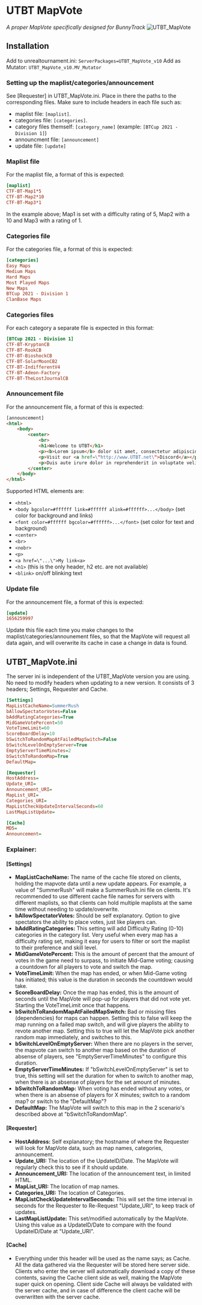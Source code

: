 # UTBT MapVote
*A proper MapVote specifically designed for BunnyTrack*
![UTBT_MapVote](https://cdn.discordapp.com/attachments/975106092969377832/991759083696828506/unknown.png)

## Installation
Add to unrealtournament.ini: `ServerPackages=UTBT_MapVote_v10`
Add as Mutator: `UTBT_MapVote_v10.MV_Mutator`
### Setting up the maplist/categories/announcement
See [Requester] in UTBT_MapVote.ini. Place in there the paths to the corresponding files. Make sure to include headers in each file such as:
- maplist file: `[maplist]`.
- categories file: `[categories]`.
- category files themself: `[category_name]` (example: `[BTCup 2021 - Division 1]`)
- announcment file: `[announcement]`
- update file: `[update]`
### Maplist file
For the maplist file, a format of this is expected:
```ini
[maplist]
CTF-BT-Map1*5
CTF-BT-Map2*10
CTF-BT-Map3*1
```
In the example above; Map1 is set with a difficulty rating of 5, Map2 with a 10 and Map3 with a rating of 1.
### Categories file
For the categories file, a format of this is expected:
```ini
[categories]
Easy Maps
Medium Maps
Hard Maps
Most Played Maps
New Maps
BTCup 2021 - Division 1
ClanBase Maps
```
### Categories files
For each category a separate file is expected in this format:
```ini
[BTCup 2021 - Division 1]
CTF-BT-KryptonCB
CTF-BT-RookCB
CTF-BT-BioshockCB
CTF-BT-SolarMoonCB2
CTF-BT-IndifferentV4
CTF-BT-Adeon-Factory
CTF-BT-TheLostJournalCB
```
### Announcement file
For the announcement file, a format of this is expected:
```html
[announcement]
<html>
    <body>
        <center>
            <br>
            <h1>Welcome to UTBT</h1>
            <p><b>Lorem ipsum</b> dolor sit amet, consectetur adipiscing elit, sed do eiusmod tempor incididunt ut labore et dolore magna aliqua. Ut enim ad minim veniam, quis nostrud exercitation ullamco laboris nisi ut aliquip ex ea commodo consequat.</p>
            <p>Visit our <a href=\"http://www.UTBT.net\">Discord</a></p>
            <p>Duis aute irure dolor in reprehenderit in voluptate velit esse cillum dolore eu fugiat nulla pariatur. Excepteur sint occaecat cupidatat non proident, sunt in culpa qui officia deserunt mollit anim id est laborum.</p>
        </center>
    </body>
</html>
```
Supported HTML elements are:
-   `<html>`
-   `<body bgcolor=#ffffff link=#ffffff alink=#ffffff>...</body>` (set color for background and links)
-   `<font color=#ffffff bgcolor=#ffffff>...</font>` (set color for text and background)
-   `<center>`
-   `<br>`
-   `<nobr>`
-   `<p>`
-   `<a href=\"...\">My link<a>`
-   `<h1>` (this is the only header, h2 etc. are not available)
-   `<blink>` on/off blinking text
### Update file
For the announcement file, a format of this is expected:
```ini
[update]
1656259997
```
Update this file each time you make changes to the maplist/categories/announement files, so that the MapVote will request all data again, and will overwrite its cache in case a change in data is found.

## UTBT_MapVote.ini
The server ini is independent of the UTBT_MapVote version you are using. No need to modify headers when updating to a new version.
It consists of 3 headers; Settings, Requester and Cache.
```ini
[Settings]
MapListCacheName=SummerRush
bAllowSpectatorVotes=False
bAddRatingCategories=True
MidGameVotePercent=50
VoteTimeLimit=60
ScoreBoardDelay=10
bSwitchToRandomMapAtFailedMapSwitch=False
bSwitchLevelOnEmptyServer=True
EmptyServerTimeMinutes=2
bSwitchToRandomMap=True
DefaultMap=

[Requester]
HostAddress=
Update_URI=
Announcement_URI=
MapList_URI=
Categories_URI=
MapListCheckUpdateIntervalSeconds=60
LastMapListUpdate=

[Cache]
MD5=
Announcement=
```
### Explainer:

#### [Settings]
- **MapListCacheName:** The name of the cache file stored on clients, holding the mapvote data until a new update appears. For example, a value of "SummerRush" will make a SummerRush.ini file on clients. It's recommended to use different cache file names for servers with different maplists, so that clients can hold multiple maplists at the same time without needing to update/overwrite.
- **bAllowSpectatorVotes:** Should be self explanatory. Option to give spectators the ability to place votes, just like players can.
- **bAddRatingCategories:** This setting will add Difficulty Rating (0-10) categories in the category list. Very useful when every map has a difficulty rating set, making it easy for users to filter or sort the maplist to their preference and skill level.
- **MidGameVotePercent:** This is the amount of percent that the amount of votes in the game need to surpass, to initiate Mid-Game voting; causing a countdown for all players to vote and switch the map.
- **VoteTimeLimit:** When the map has ended, or when Mid-Game voting has initiated; this value is the duration in seconds the countdown would take.
- **ScoreBoardDelay:** Once the map has ended, this is the amount of seconds until the MapVote will pop-up for players that did not vote yet. Starting the VoteTimeLimit once that happens.
- **bSwitchToRandomMapAtFailedMapSwitch:** Bad or missing files (dependencies) for maps can happen. Setting this to false will keep the map running on a failed map switch, and will give players the ability to revote another map. Setting this to true will let the MapVote pick another random map immediately, and switches to this.
- **bSwitchLevelOnEmptyServer:** When there are no players in the server, the mapvote can switch to another map based on the duration of absense of players, see "EmptyServerTimeMinutes" to configure this duration.
- **EmptyServerTimeMinutes:** If "bSwitchLevelOnEmptyServer" is set to true, this setting will set the duration for when to switch to another map, when there is an absense of players for the set amount of minutes.
- **bSwitchToRandomMap:** When voting has ended without any votes, or when there is an absense of players for X minutes; switch to a random map? or switch to the "DefaultMap"?
- **DefaultMap:** The MapVote will switch to this map in the 2 scenario's described above at "bSwitchToRandomMap".
#### [Requester]
- **HostAddress:** Self explanatory; the hostname of where the Requester will look for MapVote data, such as map names, categories, announcement.
- **Update_URI:** The location of the UpdateID/Date. The MapVote will regularly check this to see if it should update.
- **Announcement_URI:** The location of the announcement text, in limited HTML.
- **MapList_URI:** The location of map names.
- **Categories_URI:** The location of Categories.
- **MapListCheckUpdateIntervalSeconds:** This will set the time interval in seconds for the Requester to Re-Request "Update_URI", to keep track of updates.
- **LastMapListUpdate:** This set/modified automatically by the MapVote. Using this value as a UpdateID/Date to compare with the found UpdateID/Date at "Update_URI".
#### [Cache]
- Everything under this header will be used as the name says; as Cache. All the data gathered via the Requester will be stored here server side. Clients who enter the server will automatically download a copy of these contents, saving the Cache client side as well, making the MapVote super quick on opening. Client side Cache will always be validated with the server cache, and in case of difference the client cache will be overwritten with the server cache.
